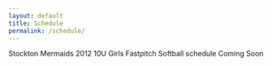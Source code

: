 ```yaml
---
layout: default
title: Schedule
permalink: /schedule/
---
```


Stockton Mermaids 2012 10U Girls Fastpitch Softball schedule Coming Soon
